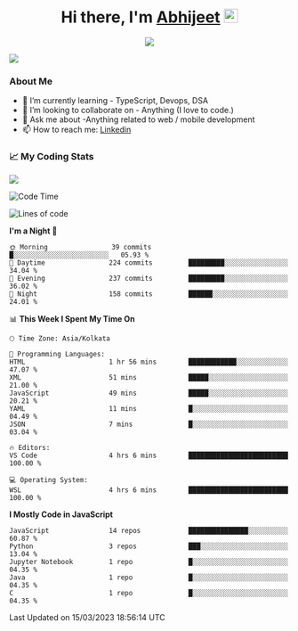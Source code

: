 <div align="center">
   <h1>Hi there, I'm <a href="">Abhijeet</a> <img src="https://media.giphy.com/media/hvRJCLFzcasrR4ia7z/giphy.gif" width="25px"> </h1>
   
   
   <img src="https://pronoun.cyou/x/y?subject=He&object=Him&height=20"> 
</div>

![](https://komarev.com/ghpvc/?username=abhijeetsingh-22)

<h3>About Me </h3>

<!-- - 🔭 I’m currently working on - My engineering Capstone Project -->
- 🌱 I’m currently learning - TypeScript, Devops, DSA
- 👯 I’m looking to collaborate on - Anything (I love to code.)
- 💬 Ask me about -Anything related to web / mobile development
- 📫 How to reach me: [Linkedin](https://www.linkedin.com/in/amabhijeet/)

### &#128200; My Coding Stats

<img align="center" src="https://github-readme-stats.vercel.app/api?username=abhijeetsingh-22&count_private=true&show_icons=true&theme=default&hide=stars" />

<!--START_SECTION:waka-->
![Code Time](http://img.shields.io/badge/Code%20Time-442%20hrs%2049%20mins-blue)

![Lines of code](https://img.shields.io/badge/From%20Hello%20World%20I%27ve%20Written-2.0%20million%20lines%20of%20code-blue)

**I'm a Night 🦉** 

```text
🌞 Morning                39 commits          █░░░░░░░░░░░░░░░░░░░░░░░░   05.93 % 
🌆 Daytime                224 commits         █████████░░░░░░░░░░░░░░░░   34.04 % 
🌃 Evening                237 commits         █████████░░░░░░░░░░░░░░░░   36.02 % 
🌙 Night                  158 commits         ██████░░░░░░░░░░░░░░░░░░░   24.01 % 
```


📊 **This Week I Spent My Time On** 

```text
🕑︎ Time Zone: Asia/Kolkata

💬 Programming Languages: 
HTML                     1 hr 56 mins        ████████████░░░░░░░░░░░░░   47.07 % 
XML                      51 mins             █████░░░░░░░░░░░░░░░░░░░░   21.00 % 
JavaScript               49 mins             █████░░░░░░░░░░░░░░░░░░░░   20.21 % 
YAML                     11 mins             █░░░░░░░░░░░░░░░░░░░░░░░░   04.49 % 
JSON                     7 mins              █░░░░░░░░░░░░░░░░░░░░░░░░   03.04 % 

🔥 Editors: 
VS Code                  4 hrs 6 mins        █████████████████████████   100.00 % 

💻 Operating System: 
WSL                      4 hrs 6 mins        █████████████████████████   100.00 % 
```

**I Mostly Code in JavaScript** 

```text
JavaScript               14 repos            ███████████████░░░░░░░░░░   60.87 % 
Python                   3 repos             ███░░░░░░░░░░░░░░░░░░░░░░   13.04 % 
Jupyter Notebook         1 repo              █░░░░░░░░░░░░░░░░░░░░░░░░   04.35 % 
Java                     1 repo              █░░░░░░░░░░░░░░░░░░░░░░░░   04.35 % 
C                        1 repo              █░░░░░░░░░░░░░░░░░░░░░░░░   04.35 % 
```




 Last Updated on 15/03/2023 18:56:14 UTC
<!--END_SECTION:waka-->
